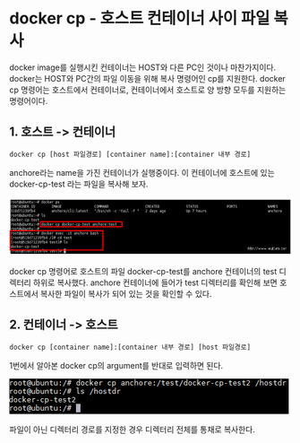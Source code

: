 # docker cp - 호스트 컨테이너 사이 파일 복사

docker image를 실행시킨 컨테이너는 HOST와 다른 PC인 것이나 마찬가지이다.
docker는 HOST와 PC간의 파일 이동을 위해 복사 명령어인 cp를 지원한다.
docker cp 명령어는 호스트에서 컨테이너로, 컨테이너에서 호스트로 양 방향 모두를 지원하는 명령어이다.

## 1. 호스트 -> 컨테이너

```bash
docker cp [host 파일경로] [container name]:[container 내부 경로]
```

anchore라는 name을 가진 컨테이너가 실행중이다.
이 컨테이너에 호스트에 있는 docker-cp-test 라는 파일을 복사해 보자.

![호스트_컨테이너_복사](./images/host_container.jpeg)

docker cp 명령어로 호스트의 파일 docker-cp-test를 anchore 컨테이너의 test 디렉터리 하위로 복사했다.
anchore 컨테이너에 들어가 test 디렉터리를 확인해 보면 호스트에서 복사한 파일이 복사가 되어 있는 것을 확인할 수 있다.

## 2. 컨테이너 -> 호스트

```bash
docker cp [container name]:[container 내부 경로] [host 파일경로]
```

1번에서 알아본 docker cp의 argument를 반대로 입력하면 된다.

![컨테이너_호스트](./images/container_host.png)

파일이 아닌 디렉터리 경로를 지정한 경우 디렉터리 전체를 통채로 복사한다.